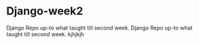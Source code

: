 # Django-week2
Django Repo up-to what taught till second week.
Django Repo up-to what taught till second week. kjhjkjh
